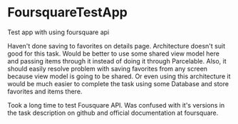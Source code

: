 # FoursquareTestApp
Test app with using foursquare api

Haven't done saving to favorites on details page. Architecture doesn't suit good for this task. 
Would be better to use some shared view model here and passing items through it instead of doing it through Parcelable.
Also, it should easily resolve problem with saving favorites from any screen because view model is going to be shared. 
Or even using this architecture it would be much easier to complete the task using some Database and store favorites and items there.

Took a long time to test Fousquare API. Was confused with it's versions in the task description on github and official documentation at foursquare. 
